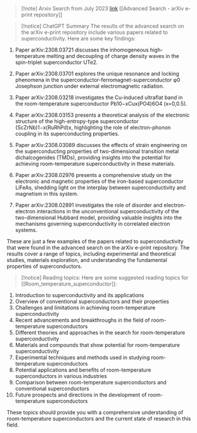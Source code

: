 >[!note] Arxiv Search from July 2023 
> [link](https://arxiv.org/search/advanced?advanced=&terms-0-operator=AND&terms-0-term=superconductor&terms-0-field=all&classification-physics_archives=all&classification-include_cross_list=include&date-year=&date-filter_by=date_range&date-from_date=2023-07-20&date-to_date=&date-date_type=submitted_date&abstracts=show&size=50&order=-announced_date_first)
> [[Advanced Search - arXiv e-print repository]]

>[!notice] ChatGPT Summary
>The results of the advanced search on the arXiv e-print repository include various papers related to superconductivity. Here are some key findings:

1. Paper arXiv:2308.03721 discusses the inhomogeneous high-temperature melting and decoupling of charge density waves in the spin-triplet superconductor UTe2.
    
2. Paper arXiv:2308.03701 explores the unique resonance and locking phenomena in the superconductor-ferromagnet-superconductor φ0 Josephson junction under external electromagnetic radiation.
    
3. Paper arXiv:2308.03218 investigates the Cu-induced ultraflat band in the room-temperature superconductor Pb10−xCux(PO4)6O4 (x=0,0.5).
    
4. Paper arXiv:2308.03153 presents a theoretical analysis of the electronic structure of the high-entropy-type superconductor (ScZrNb)1−x(RuRhPd)x, highlighting the role of electron-phonon coupling in its superconducting properties.

5. Paper arXiv:2308.03089 discusses the effects of strain engineering on the superconducting properties of two-dimensional transition metal dichalcogenides (TMDs), providing insights into the potential for achieving room-temperature superconductivity in these materials.

6. Paper arXiv:2308.02976 presents a comprehensive study on the electronic and magnetic properties of the iron-based superconductor LiFeAs, shedding light on the interplay between superconductivity and magnetism in this system.

7. Paper arXiv:2308.02891 investigates the role of disorder and electron-electron interactions in the unconventional superconductivity of the two-dimensional Hubbard model, providing valuable insights into the mechanisms governing superconductivity in correlated electron systems.

These are just a few examples of the papers related to superconductivity that were found in the advanced search on the arXiv e-print repository. The results cover a range of topics, including experimental and theoretical studies, materials exploration, and understanding the fundamental properties of superconductors.


>[!notice] Reading topics:
>Here are some suggested reading topics for [[Room_temperature_superconductor]]:

1. Introduction to superconductivity and its applications
2. Overview of conventional superconductors and their properties
3. Challenges and limitations in achieving room-temperature superconductivity
4. Recent advancements and breakthroughs in the field of room-temperature superconductors
5. Different theories and approaches in the search for room-temperature superconductivity
6. Materials and compounds that show potential for room-temperature superconductivity
7. Experimental techniques and methods used in studying room-temperature superconductors
8. Potential applications and benefits of room-temperature superconductors in various industries
9. Comparison between room-temperature superconductors and conventional superconductors
10. Future prospects and directions in the development of room-temperature superconductors

These topics should provide you with a comprehensive understanding of room-temperature superconductors and the current state of research in this field.

